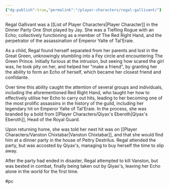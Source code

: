 ```yaml
---
{"dg-publish":true,"permalink":"/player-characters/regal-gallivant/"}
---
```


Regal Gallivant was a [[List of Player Characters\|Player Character]] in the Dinner Party One Shot played by Jay. She was a Tiefling Rogue with an Echo; collectively functioning as a member of The Red Right Hand, and the perpetrator of the assassination of Emperor Yalte of Tal'Eraie.

As a child, Regal found herself separated from her parents and lost in the Great Green, unknowingly stumbling into a Fey circle and encountering The Green Prince. Initially furious at the intrusion, but seeing how scared the girl was, he took pity on her, and helped her "make a friend", by granting her the ability to form an Echo of herself, which became her closest friend and confidante.

Over time this ability caught the attention of several groups and individuals, including the aforementioned Red Right Hand, who taught her how to effectively utilise her Echo to carry out hits, leading to her becoming one of the most prolific assassins in the history of the guild, including her legendary hit on Emperor Yalte of Tal'Eraie. In the process, she was branded by a bold from [[Player Characters/Qiyax's Eberoth\|Qiyax's Eberoth]], Head of the Royal Guard. 

Upon returning home, she was told her next hit was on [[Player Characters/Vanston Chixtabar\|Vanston Chixtabar]], and that she would find him at a dinner party in the house of Peitry Destrilus. Regal attended the party, but was accosted by Qiyax's, managing to buy herself the time to slip away. 

After the party had ended in disaster, Regal attempted to kill Vanston, but was bested in combat, finally being taken out by Qiyax's, leaving her Echo alone in the world for the first time.

#pc 